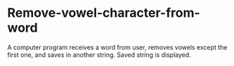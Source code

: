 # Remove-vowel-character-from-word
A computer program receives a word from user, removes vowels except the first one, and saves in another string. Saved string is displayed. 

